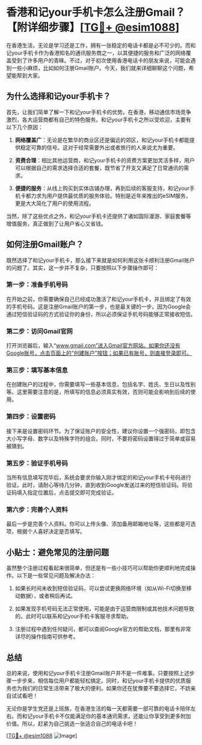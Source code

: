 # 香港和记your手机卡怎么注册Gmail？【附详细步骤】[[TG💪+ @esim1088](https://t.me/s/esim1088)]

在香港生活，无论是学习还是工作，拥有一张稳定的电话卡都是必不可少的。而和记your手机卡作为香港知名的通讯服务商之一，以其便捷的服务和广泛的网络覆盖受到了许多用户的青睐。不过，对于初次使用香港电话卡的朋友来说，可能会遇到一些小麻烦，比如如何注册Gmail账户。今天，我们就来详细聊聊这个问题，希望能帮到大家。

## 为什么选择和记your手机卡？

首先，让我们简单了解一下和记your手机卡的优势。在香港，移动通信市场竞争激烈，各大运营商都有自己的特色服务。和记your手机卡之所以受欢迎，主要有以下几个原因：

1. **网络覆盖广**：无论是在繁华的商业区还是偏远的郊区，和记your手机卡都能提供稳定可靠的信号。这对于经常需要外出或者旅行的人来说尤为重要。
   
2. **资费合理**：相比其他运营商，和记your手机卡的资费方案更加灵活多样，用户可以根据自己的需求选择合适的套餐，既节省了开支又满足了日常通讯的需求。

3. **便捷的服务**：从线上购买到实体店铺办理，再到后续的客服支持，和记your手机卡都力求为用户提供最优质的服务体验。特别是近年来推出的eSIM服务，更是大大简化了用户的使用流程。

当然，除了这些优点之外，和记your手机卡还提供了诸如国际漫游、家庭套餐等增值服务，真正做到了让用户省心又省钱。

## 如何注册Gmail账户？

既然选择了和记your手机卡，那么接下来就是如何利用这张卡顺利注册Gmail账户的问题了。其实，这一步并不复杂，只要按照以下步骤操作即可：

### 第一步：准备手机号码

在开始之前，你需要确保自己已经成功激活了和记your手机卡，并且绑定了有效的手机号码。这是注册Gmail账户的第一步，也是最关键的一步。因为Google会通过短信验证码的方式验证你的身份，所以必须保证手机号码能够正常接收短信。

### 第二步：访问Gmail官网

打开浏览器后，输入“www.gmail.com”进入Gmail官方网站。如果你还没有Google账号，点击页面上的“创建账户”按钮；如果已有账号，则直接登录即可。

### 第三步：填写基本信息

在创建账户的过程中，你需要填写一些基本信息，包括名字、姓氏、生日以及性别等。这里需要注意的是，所填写的信息必须真实有效，否则可能会影响到后续的使用。

### 第四步：设置密码

接下来是设置密码环节。为了保证账户的安全性，建议你设置一个强密码，即包含大小写字母、数字以及特殊字符的组合。同时，不要将密码设置得过于简单或容易被猜到。

### 第五步：验证手机号码

当所有信息填写完毕后，系统会要求你输入刚才绑定的和记your手机卡号码进行验证。此时，请耐心等待几分钟，直到收到Google发送过来的短信验证码。将验证码填入指定位置后，点击提交即可完成验证。

### 第六步：完善个人资料

最后一步是完善个人资料。你可以上传头像、添加备用邮箱地址等，这些都是可选项，根据个人喜好决定是否填写。

## 小贴士：避免常见的注册问题

虽然整个注册过程看起来很简单，但还是有一些小技巧可以帮助你更顺利地完成操作。以下是一些常见问题及解决办法：

1. 如果长时间未收到短信验证码，可以尝试更换网络环境（如从Wi-Fi切换至移动数据），或者稍后再试。

2. 如果发现手机号码无法正常使用，可能是由于运营商限制或其他技术问题导致的。此时可以联系和记your手机卡客服寻求帮助。

3. 注册过程中遇到任何疑问，都可以查阅Google官方的帮助文档，那里有非常详尽的操作指南可供参考。

## 总结

总的来说，使用和记your手机卡注册Gmail账户并不是一件难事。只要按照上述步骤一步步来，相信每位用户都能轻松搞定。同时，和记your手机卡提供的优质服务也为我们的日常生活带来了极大的便利。如果你还在犹豫要不要选择它，不妨亲自试试看吧！

无论你是学生党还是上班族，在香港生活的每一天都需要一部可靠的电话卡陪伴左右。而和记your手机卡不仅能满足你的基本通讯需求，还能让你享受到更多附加价值。所以，赶紧为自己挑选一张适合自己的电话卡吧！

[[TG💪+ @esim1088](https://t.me/s/esim1088) ![Image](https://i.postimg.cc/4NQfJmqS/Snipaste-2025-05-13-00-14-12.png)]